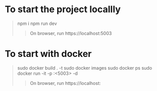 # To start the project locallly
> npm i
> npm run dev
>> On browser, run https://localhost:5003

# To start with docker
> sudo docker build . -t <tag-name>
> sudo docker images
> sudo docker ps
> sudo docker run -it -p <your-port>:<5003> -d <tag-name>
>> On browser, run https://localhost:<your-port>